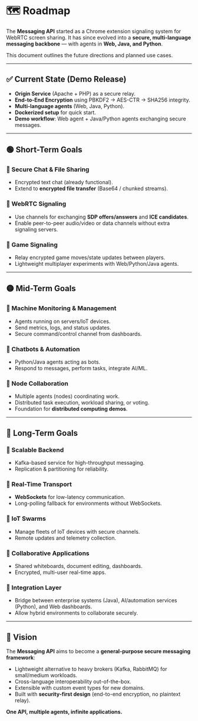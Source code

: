 # 🗺️ Roadmap

The **Messaging API** started as a Chrome extension signaling system for WebRTC screen sharing.
It has since evolved into a **secure, multi-language messaging backbone** — with agents in **Web, Java, and Python**.

This document outlines the future directions and planned use cases.

---

## ✅ Current State (Demo Release)

- **Origin Service** (Apache + PHP) as a secure relay.
- **End-to-End Encryption** using PBKDF2 → AES-CTR → SHA256 integrity.
- **Multi-language agents** (Web, Java, Python).
- **Dockerized setup** for quick start.
- **Demo workflow**: Web agent + Java/Python agents exchanging secure messages.

---

## 🟢 Short-Term Goals

### 🔹 Secure Chat & File Sharing
- Encrypted text chat (already functional).
- Extend to **encrypted file transfer** (Base64 / chunked streams).

### 🔹 WebRTC Signaling
- Use channels for exchanging **SDP offers/answers** and **ICE candidates**.
- Enable peer-to-peer audio/video or data channels without extra signaling servers.

### 🔹 Game Signaling
- Relay encrypted game moves/state updates between players.
- Lightweight multiplayer experiments with Web/Python/Java agents.

---

## 🟡 Mid-Term Goals

### 🔹 Machine Monitoring & Management
- Agents running on servers/IoT devices.
- Send metrics, logs, and status updates.
- Secure command/control channel from dashboards.

### 🔹 Chatbots & Automation
- Python/Java agents acting as bots.
- Respond to messages, perform tasks, integrate AI/ML.

### 🔹 Node Collaboration
- Multiple agents (nodes) coordinating work.
- Distributed task execution, workload sharing, or voting.
- Foundation for **distributed computing demos**.

---

## 🔵 Long-Term Goals

### 🔹 Scalable Backend
- Kafka-based service for high-throughput messaging.
- Replication & partitioning for reliability.

### 🔹 Real-Time Transport
- **WebSockets** for low-latency communication.
- Long-polling fallback for environments without WebSockets.

### 🔹 IoT Swarms
- Manage fleets of IoT devices with secure channels.
- Remote updates and telemetry collection.

### 🔹 Collaborative Applications
- Shared whiteboards, document editing, dashboards.
- Encrypted, multi-user real-time apps.

### 🔹 Integration Layer
- Bridge between enterprise systems (Java), AI/automation services (Python), and Web dashboards.
- Allow hybrid environments to collaborate securely.

---

## 🌟 Vision

The **Messaging API** aims to become a **general-purpose secure messaging framework**:

- Lightweight alternative to heavy brokers (Kafka, RabbitMQ) for small/medium workloads.
- Cross-language interoperability out-of-the-box.
- Extensible with custom event types for new domains.
- Built with **security-first design** (end-to-end encryption, no plaintext relay).

**One API, multiple agents, infinite applications.**
